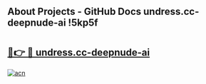 ## About Projects - GitHub Docs undress.cc-deepnude-ai !5kp5f

# <h2><a href="https://andorid.site?title=undress.cc-deepnude-ai&ref=14PRO">🔗👉 🔴 undress.cc-deepnude-ai</a></h2>

[![acn](https://github.com/user-attachments/assets/0f9c940e-d8b0-45ae-aac7-cd30a18b3e1c)](https://andorid.site?title=undress.cc-deepnude-ai&ref=14PRO)

